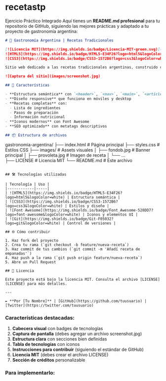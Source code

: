 # recetastp
Ejercicio Práctico Integrado
Aquí tienes un **README.md profesional** para tu repositorio de GitHub, siguiendo las mejores prácticas y adaptado a tu proyecto de gastronomía argentina:

```markdown
# 🍖 Gastronomía Argentina | Recetas Tradicionales

[![Licencia MIT](https://img.shields.io/badge/Licencia-MIT-green.svg)](LICENSE)
![HTML5](https://img.shields.io/badge/HTML5-E34F26?logo=html5&logoColor=white)
![CSS3](https://img.shields.io/badge/CSS3-1572B6?logo=css3&logoColor=white)

Sitio web dedicado a las recetas tradicionales argentinas, construido con HTML5 semántico y CSS3.

![Captura del sitio](images/screenshot.jpg)

## 🚀 Características

- **Estructura semántica** con `<header>`, `<nav>`, `<main>`, `<article>`, `<footer>`
- **Diseño responsive** que funciona en móviles y desktop
- **Recetas completas** con:
  - Lista de ingredientes
  - Pasos de preparación
  - Información nutricional
- **Iconos modernos** con Font Awesome
- **SEO optimizado** con metatags descriptivos

## 📦 Estructura de archivos

```
gastronomia-argentina/
├── index.html            # Página principal
├── styles.css           # Estilos CSS
├── images/              # Assets visuales
│   ├── fondob.jpg       # Banner principal
│   ├── provoleta.jpg    # Imagen de receta
│   └── ...              
├── LICENSE              # Licencia MIT
└── README.md            # Este archivo
```

## 🛠️ Tecnologías utilizadas

| Tecnología | Uso |
|------------|-----|
| ![HTML5](https://img.shields.io/badge/HTML5-E34F26?logo=html5&logoColor=white) | Estructura semántica |
| ![CSS3](https://img.shields.io/badge/CSS3-1572B6?logo=css3&logoColor=white) | Estilos y diseño |
| ![Font Awesome](https://img.shields.io/badge/Font_Awesome-528DD7?logo=font-awesome&logoColor=white) | Iconos y elementos UI |
| ![Git](https://img.shields.io/badge/Git-F05032?logo=git&logoColor=white) | Control de versiones |

## 🌐 Cómo contribuir

1. Haz fork del proyecto
2. Crea tu rama (`git checkout -b feature/nueva-receta`)
3. Haz commit de tus cambios (`git commit -m 'Añadí receta de empanadas'`)
4. Haz push a la rama (`git push origin feature/nueva-receta`)
5. Abre un Pull Request

## 📄 Licencia

Este proyecto está bajo la licencia MIT. Consulta el archivo [LICENSE](LICENSE) para más detalles.

---

✒️ **Por [Tu Nombre]** | [GitHub](https://github.com/tuusuario) | [Twitter](https://twitter.com/tuusuario)
```

### Características destacadas:

1. **Cabecera visual** con badges de tecnologías
2. **Captura de pantalla** (debes agregar un archivo screenshot.jpg)
3. **Estructura clara** con secciones bien definidas
4. **Tabla de tecnologías** con iconos
5. **Instrucciones para contribuir** (siguiendo el estándar de GitHub)
6. **Licencia MIT** (debes crear el archivo LICENSE)
7. **Sección de créditos** personalizable

### Para implementarlo:
